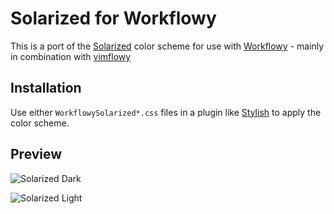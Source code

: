 # Solarized for Workflowy

This is a port of the [Solarized](http://ethanschoonover.com/solarized) color
scheme for use with [Workflowy](https://workflowy.com/) - mainly in combination with [vimflowy](https://github.com/Wojnach/vimflowy)

## Installation

Use either `WorkflowySolarized*.css` files in a
plugin like [Stylish](https://chrome.google.com/webstore/detail/stylish-custom-themes-for/fjnbnpbmkenffdnngjfgmeleoegfcffe) to apply the
color scheme.

## Preview

![Solarized Dark](https://raw.github.com/wojnach/WorkflowySolarized/master/WorkflowySolarized_Dark_Preview.png)

![Solarized Light](https://raw.github.com/wojnach/WorkflowySolarized/master/WorkflowySolarized_Light_Preview.png)
